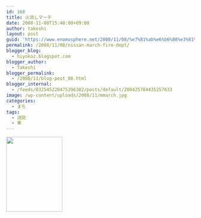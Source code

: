 ```yaml
---
id: 168
title: 火消しマーチ
date: 2008-11-08T15:48:00+09:00
author: takeshi
layout: post
guid: 'https://www.enomosphere.net/2008/11/08/%e7%81%ab%e6%b6%88%e3%81%97%e3%83%9e%e3%83%bc%e3%83%81/'
permalink: /2008/11/08/nissan-march-fire-dept/
blogger_blog:
  - hiyokoz.blogspot.com
blogger_author:
  - Takeshi
blogger_permalink:
  - /2008/11/blog-post_08.html
blogger_internal:
  - /feeds/832545220475396382/posts/default/200425784435257633
image: /wp-content/uploads/2008/11/mmarch.jpg
categories:
  - まち
tags:
  - 消防
  - 車
---
```

<a href="https://www.enomosphere.net/wp-content/uploads/2008/11/mmarch.jpg"><img id="BLOGGER_PHOTO_ID_5365248415837814738" style="float: left; margin: 0 10px 10px 0; cursor: hand; width: 150px; height: 200px;" src="https://www.enomosphere.net/wp-content/uploads/2008/11/mmarch-225x300.jpg" alt="" border="0" /></a>

&nbsp;